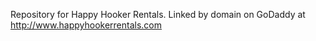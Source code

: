 Repository for Happy Hooker Rentals.
Linked by domain on GoDaddy at http://www.happyhookerrentals.com
